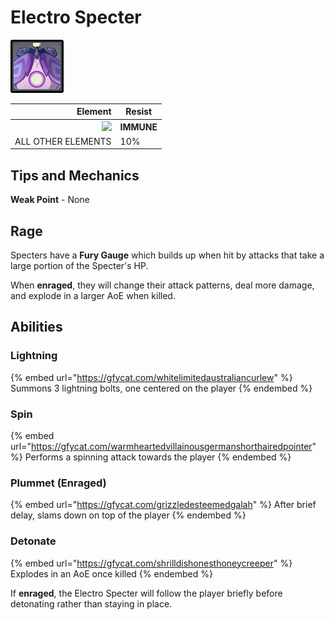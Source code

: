# Electro Specter

![](../../.gitbook/assets/Specter=Electro.png)

|                                       Element | Resist     |
| --------------------------------------------: | ---------- |
| ![](../../.gitbook/assets/electro\_small.png) | **IMMUNE** |
|                            ALL OTHER ELEMENTS | 10%        |

## Tips and Mechanics <a href="#tips-and-mechanics" id="tips-and-mechanics"></a>

**Weak Point** - None

## Rage <a href="#rage" id="rage"></a>

Specters have a **Fury Gauge** which builds up when hit by attacks that take a large portion of the Specter's HP.

When **enraged**, they will change their attack patterns, deal more damage, and explode in a larger AoE when killed.

## Abilities <a href="#abilities" id="abilities"></a>

### Lightning

{% embed url="https://gfycat.com/whitelimitedaustraliancurlew" %}
Summons 3 lightning bolts, one centered on the player
{% endembed %}

### Spin <a href="#homing-missile" id="homing-missile"></a>

{% embed url="https://gfycat.com/warmheartedvillainousgermanshorthairedpointer" %}
Performs a spinning attack towards the player
{% endembed %}

### Plummet (Enraged)

{% embed url="https://gfycat.com/grizzledesteemedgalah" %}
After brief delay, slams down on top of the player
{% endembed %}

### Detonate

{% embed url="https://gfycat.com/shrilldishonesthoneycreeper" %}
Explodes in an AoE once killed
{% endembed %}

If **enraged**, the Electro Specter will follow the player briefly before detonating rather than staying in place.

